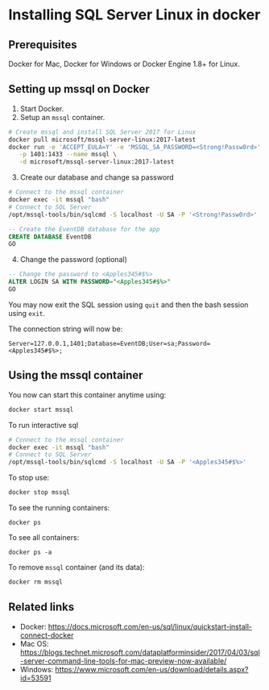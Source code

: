 # Installing SQL Server Linux in docker

## Prerequisites

Docker for Mac, Docker for Windows or Docker Engine 1.8+ for Linux.

## Setting up mssql on Docker

1. Start Docker.
2. Setup an `mssql` container.

```bash
# Create mssql and install SQL Server 2017 for Linux
docker pull microsoft/mssql-server-linux:2017-latest
docker run -e 'ACCEPT_EULA=Y' -e 'MSSQL_SA_PASSWORD=<Strong!Passw0rd>' \
   -p 1401:1433 --name mssql \
   -d microsoft/mssql-server-linux:2017-latest
```



3. Create our database and change sa password
```bash
# Connect to the mssql container
docker exec -it mssql "bash"
# Connect to SQL Server
/opt/mssql-tools/bin/sqlcmd -S localhost -U SA -P '<Strong!Passw0rd>'
```

```sql
-- Create the EventDB database for the app
CREATE DATABASE EventDB
GO
```

4. Change the password (optional)

```sql
-- Change the password to <Apples345#$%>
ALTER LOGIN SA WITH PASSWORD="<Apples345#$%>"
GO
```

You may now exit the SQL session using `quit` and then the bash session using `exit`.

The connection string will now be:
```
Server=127.0.0.1,1401;Database=EventDB;User=sa;Password=<Apples345#$%>;
```

## Using the mssql container

You now can start this container anytime using:

```bash
docker start mssql
```

To run interactive sql
```bash
# Connect to the mssql container
docker exec -it mssql "bash"
# Connect to SQL Server
/opt/mssql-tools/bin/sqlcmd -S localhost -U SA -P '<Apples345#$%>'
```

To stop use:

```bash
docker stop mssql
```

To see the running containers:

```
docker ps
```

To see all containers:

```
docker ps -a
```

To remove `mssql` container (and its data):

```bash
docker rm mssql
```

## Related links

* Docker: https://docs.microsoft.com/en-us/sql/linux/quickstart-install-connect-docker
* Mac OS: https://blogs.technet.microsoft.com/dataplatforminsider/2017/04/03/sql-server-command-line-tools-for-mac-preview-now-available/
* Windows: https://www.microsoft.com/en-us/download/details.aspx?id=53591
